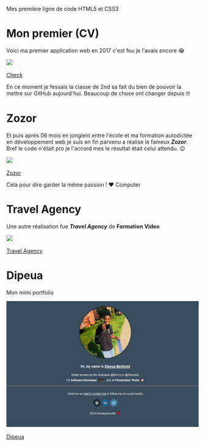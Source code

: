 Mes première ligne de code HTML5 et CSS3

# Mon premier (CV)

Voici ma premier application web en 2017 c'est fou je l'avais encore  😂

![](./cv.png)

[Check](./Old%20CV/index.html)

En ce moment je fessais la classe de 2nd sa fait du bien de pouvoir la mettre sur GitHub aujourd'hui. Beaucoup de chose ont changer depuis 🤓


# Zozor

Et puis après 06 mois en jonglent entre l'école et ma formation autodictée en développement web je suis en fin parvenu a réalise le fameux **_Zozor_**.
Bref le code n'était pro je l'accord mes le résultat était celui attendu. 😉

![](./zozor.png)

[Zozor](./Zozor/index.html)

Cela pour dire garder la même passion ! ❤️ Computer


# Travel Agency

Une autre réalisation fue **_Travel Agency_**  de **Formation Video**

![](./travel.png)

[Travel Agency](./Travel%20Agency/index.html)

# Dipeua

Mon mimi portfolio 

![](./dipeua.png)

[Dipeua](./Dipeua/index.html)